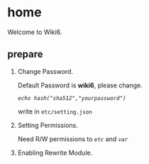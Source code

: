 # home

Welcome to Wiki6.

## prepare

1.	Change Password.

	Default Password is **wiki6**, please change.  

	_`echo hash("sha512","yourpassword")`_  

	write in `etc/setting.json`

2.	Setting Permissions.

	Need R/W permissions to _`etc`_ and _`var`_

3.	Enabling Rewrite Module.